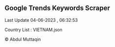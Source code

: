 

## Google Trends Keywords Scraper 
 
Last Update 04-06-2023 , 06:32:53

Country List :
VIETNAM.json



© Abdul Muttaqin 
